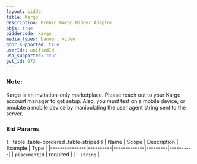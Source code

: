 ```yaml
---
layout: bidder
title: Kargo
description: Prebid Kargo Bidder Adaptor
pbjs: true
biddercode: kargo
media_types: banner, video
gdpr_supported: true
userIds: unifiedId
usp_supported: true
gvl_id: 972
---
```


### Note:
Kargo is an invitation-only marketplace.  Please reach out to your Kargo account manager to get setup.  Also, you *must* test on a mobile device, or emulate a mobile device by manipulating the user agent string sent to the server.

### Bid Params

{: .table .table-bordered .table-striped }
| Name          | Scope    | Description | Example | Type     |
|---------------|----------|-------------|---------|----------|
| `placementId` | required |             |         | `string` |
